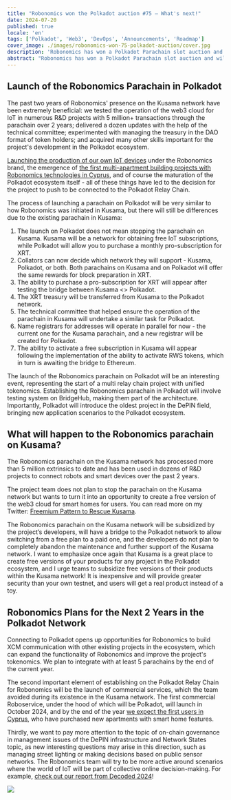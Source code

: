 ```yaml
---
title: "Robonomics won the Polkadot auction #75 – What's next!"
date: 2024-07-20
published: true
locale: 'en'
tags: ['Polkadot', 'Web3', 'DevOps', 'Announcements', 'Roadmap']
cover_image: ./images/robonomics-won-75-polkadot-auction/cover.jpg
description: 'Robonomics has won a Polkadot Parachain slot auction and will be connected to the Polkadot Relay chain starting September 25, 2024. Below are the launch plans, what will happen with the parachain on the Kusama network, and what we aim to achieve during the slot lease over the next 2 years.'
abstract: "Robonomics has won a Polkadot Parachain slot auction and will be connected to the Polkadot Relay chain starting September 25, 2024. Below are (1) the launch plans, (2) what will happen with the parachain on the Kusama network, and (3) what we aim to achieve during the slot lease over the next 2 years."
---
```


## Launch of the Robonomics Parachain in Polkadot

The past two years of Robonomics' presence on the Kusama network have been extremely beneficial: we tested the operation of the web3 cloud for IoT in numerous R&D projects with 5 million+ transactions through the parachain over 2 years; delivered a dozen updates with the help of the technical committee; experimented with managing the treasury in the DAO format of token holders; and acquired many other skills important for the project's development in the Polkadot ecosystem.

[Launching the production of our own IoT devices](https://x.com/RobonomicsHW) under the Robonomics brand, the emergence of [the first multi-apartment building projects with Robonomics technologies in Cyprus](https://robonomics.network/blog/cyprus-residence-with-home-assistant/), and of course the maturation of the Polkadot ecosystem itself - all of these things have led to the decision for the project to push to be connected to the Polkadot Relay Chain.

The process of launching a parachain on Polkadot will be very similar to how Robonomics was initiated in Kusama, but there will still be differences due to the existing parachain in Kusama:

1. The launch on Polkadot does not mean stopping the parachain on Kusama. Kusama will be a network for obtaining free IoT subscriptions, while Polkadot will allow you to purchase a monthly pro-subscription for XRT.
2. Collators can now decide which network they will support - Kusama, Polkadot, or both. Both  parachains on Kusama and on Polkadot will offer the same rewards for block preparation in XRT.
3. The ability to purchase a pro-subscription for XRT will appear after testing the bridge between Kusama <> Polkadot.
4. The XRT treasury will be transferred from Kusama to the Polkadot network.
5. The technical committee that helped ensure the operation of the parachain in Kusama will undertake a similar task for Polkadot.
6. Name registrars for addresses will operate in parallel for now - the current one for the Kusama parachain, and a new registrar will be created for Polkadot.
7. The ability to activate a free subscription in Kusama will appear following the implementation of the ability to activate RWS tokens, which in turn is awaiting the bridge to Ethereum.


<rb-image zoom src="./images/robonomics-won-75-polkadot-auction/infographic-Robonomics-Subscription-in-Polkadot.jpg" alt="Infographics Robonomics Subscription in Polkadot" />

The launch of the Robonomics parachain on Polkadot will be an interesting event, representing the start of a multi relay chain project with unified tokenomics. Establishing the Robonomics parachain in Polkadot will involve testing system on BridgeHub, making them part of the architecture. Importantly, Polkadot will introduce the oldest project in the DePIN field, bringing new application scenarios to the Polkadot ecosystem.

## What will happen to the Robonomics parachain on Kusama?

The Robonomics parachain on the Kusama network has processed more than 5 million extrinsics to date and has been used in dozens of R&D projects to connect robots and smart devices over the past 2 years.

The project team does not plan to stop the parachain on the Kusama network but wants to turn it into an opportunity to create a free version of the web3 cloud for smart homes for users. You can read more on my Twitter: [Freemium Pattern to Rescue Kusama](https://x.com/EnsRationis/status/1742535268492615983).

The Robonomics parachain on the Kusama network will be subsidized by the project’s developers, will have a bridge to the Polkadot network to allow switching from a free plan to a paid one, and the developers do not plan to completely abandon the maintenance and further support of the Kusama network. I want to emphasize once again that Kusama is a great place to create free versions of your products for any project in the Polkadot ecosystem, and I urge teams to subsidize free versions of their products within the Kusama network! It is inexpensive and will provide greater security than your own testnet, and users will get a real product instead of a toy.

## Robonomics Plans for the Next 2 Years in the Polkadot Network

Connecting to Polkadot opens up opportunities for Robonomics to build XCM communication with other existing projects in the ecosystem, which can expand the functionality of Robonomics and improve the project's tokenomics. We plan to integrate with at least 5 parachains by the end of the current year.

The second important element of establishing on the Polkadot Relay Chain for Robonomics will be the launch of commercial services, which the team avoided during its existence in the Kusama network. The first commercial Roboservice, under the hood of which will be Polkadot, will launch in October 2024, and by the end of the year [we expect the first users in Cyprus](https://robonomics.network/blog/cyprus-residence-with-home-assistant/), who have purchased new apartments with smart home features.

Thirdly, we want to pay more attention to the topic of on-chain governance in management issues of the DePIN infrastructure and Network States topic, as new interesting questions may arise in this direction, such as managing street lighting or making decisions based on public sensor networks. The Robonomics team will try to be more active around scenarios where the world of IoT will be part of collective online decision-making. For example, [check out our report from Decoded 2024](https://robonomics.network/blog/beer-bar-decoded2024/)!

    
<img src="./images/robonomics-won-75-polkadot-auction/Robonomics-flies-into-Polkadot.gif"/>